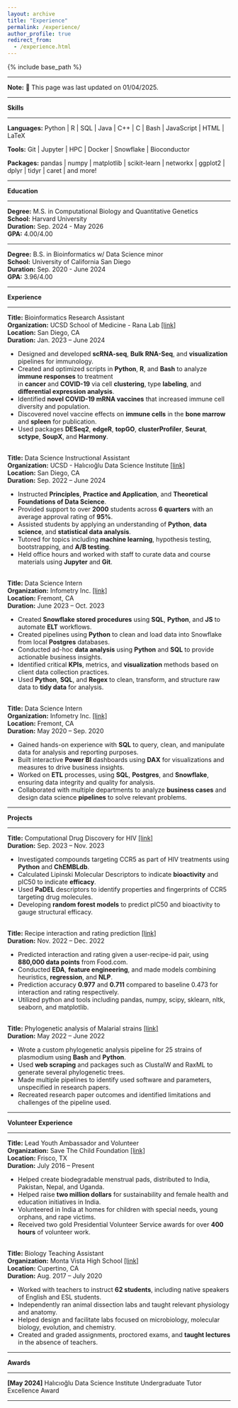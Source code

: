 ```yaml
---
layout: archive
title: "Experience"
permalink: /experience/
author_profile: true
redirect_from:
  - /experience.html
---
```


{% include base_path %}

---

**Note:** 🔨 This page was last updated on 01/04/2025.

---

**Skills**

---

**Languages:** Python  \|  R  \|   SQL  \|  Java  \|  C++  \|  C \|  Bash  \|  JavaScript \| HTML \| LaTeX  

**Tools:** Git \| Jupyter \| HPC \| Docker \| Snowflake \| Bioconductor

**Packages:** pandas \| numpy \| matplotlib \| scikit-learn \| networkx \| ggplot2 \| dplyr \| tidyr \| caret \| and more!

---

**Education**

---

**Degree:** M.S. in Computational Biology and Quantitative Genetics \
**School:** Harvard University \
**Duration:** Sep. 2024 - May 2026 \
**GPA:** 4.00/4.00 

---

**Degree:** B.S. in Bioinformatics w/ Data Science minor \
**School:** University of California San Diego \
**Duration:** Sep. 2020 - June 2024 \
**GPA:** 3.96/4.00 

---

**Experience**

---

**Title:** Bioinformatics Research Assistant \
**Organization:** UCSD School of Medicine - Rana Lab [\[link\]](https://ranalab.ucsd.edu/) \
**Location:** San Diego, CA	\
**Duration:** Jan. 2023 – June 2024
   * Designed and developed **scRNA-seq**, **Bulk RNA-Seq**, and **visualization** pipelines for immunology.
   * Created and optimized scripts in **Python**, **R**, and **Bash** to analyze **immune responses** to treatment \
in **cancer** and **COVID-19** via cell **clustering**, type **labeling**, and **differential expression analysis**.
   * Identified **novel COVID-19 mRNA vaccines** that increased immune cell diversity and population.
   * Discovered novel vaccine effects on **immune cells** in the **bone marrow** and **spleen** for publication.
   * Used packages **DESeq2**, **edgeR**, **topGO**, **clusterProfiler**, **Seurat**, **sctype**, **SoupX**, and **Harmony**.
<br/><br/>

**Title:** Data Science Instructional Assistant \
**Organization:** UCSD - Halıcıoğlu Data Science Institute [\[link\]](https://datascience.ucsd.edu/) \
**Location:** San Diego, CA	\
**Duration:** Sep. 2022 – June 2024
  * Instructed **Principles**, **Practice and Application**, and **Theoretical Foundations of Data Science**.
  * Provided support to over **2000** students across **6 quarters** with an average approval rating of **95%**.
  * Assisted students by applying an understanding of **Python**, **data science**, and **statistical data analysis**.
  * Tutored for topics including **machine learning**, hypothesis testing, bootstrapping, and **A/B testing**. 
  * Held office hours and worked with staff to curate data and course materials using **Jupyter** and **Git**.
<br/><br/>

**Title:** Data Science Intern \
**Organization:** Infometry Inc. [\[link\]](https://www.infometry.net/) \
**Location:** Fremont, CA	\
**Duration:** June 2023 – Oct. 2023
  * Created **Snowflake stored procedures** using **SQL**, **Python**, and **JS** to automate **ELT** workflows.
  * Created pipelines using **Python** to clean and load data into Snowflake from local **Postgres** databases.
  * Conducted ad-hoc **data analysis** using **Python** and **SQL** to provide actionable business insights.
  * Identified critical **KPIs**, metrics, and **visualization** methods based on client data collection practices.
  * Used **Python**, **SQL**, and **Regex** to clean, transform, and structure raw data to **tidy data** for analysis.
<br/><br/>

**Title:** Data Science Intern \
**Organization:** Infometry Inc. [\[link\]](https://www.infometry.net/) \
**Location:** Fremont, CA	\
**Duration:** May 2020 – Sep. 2020 
  * Gained hands-on experience with **SQL** to query, clean, and manipulate data for analysis and reporting purposes.
  * Built interactive **Power BI** dashboards using **DAX** for visualizations and measures to drive business insights.
  * Worked on **ETL** processes, using **SQL**, **Postgres**, and **Snowflake**, ensuring data integrity and quality for analysis.
  * Collaborated with multiple departments to analyze **business cases** and design data science **pipelines** to solve relevant problems.
    
---

**Projects**

---

**Title:** Computational Drug Discovery for HIV [\[link\]](https://github.com/harshi-saha/bioinfo-projects/tree/main/hiv-cdd-project) \
**Duration:**  Sep. 2023 – Nov. 2023
  * Investigated compounds targeting CCR5 as part of HIV treatments using **Python** and **ChEMBLdb**.
  * Calculated Lipinski Molecular Descriptors to indicate **bioactivity** and pIC50 to indicate **efficacy**. 
  * Used **PaDEL** descriptors to identify properties and fingerprints of CCR5 targeting drug molecules.
  * Developing **random forest models** to predict pIC50 and bioactivity to gauge structural efficacy.
<br/><br/>

**Title:** Recipe interaction and rating prediction [\[link\]](/files/food-com-project.pdf) \
**Duration:** Nov. 2022 – Dec. 2022
  * Predicted interaction and rating given a user-recipe-id pair, using **880,000 data points** from Food.com.
  * Conducted **EDA**, **feature engineering**, and made models combining heuristics, **regression**, and **NLP**.
  * Prediction accuracy **0.977** and **0.711** compared to baseline 0.473 for interaction and rating respectively.
  * Utilized python and tools including pandas, numpy, scipy, sklearn, nltk, seaborn, and matplotlib.
<br/><br/>

**Title:** Phylogenetic analysis of Malarial strains [\[link\]](/files/phylogenetics-project.pdf) \
**Duration:** May 2022 – June 2022 
  * Wrote a custom phylogenetic analysis pipeline for 25 strains of plasmodium using **Bash** and **Python**.
  * Used **web scraping** and packages such as ClustalW and RaxML to generate several phylogenetic trees. 
  * Made multiple pipelines to identify used software and parameters, unspecified in research papers.
  * Recreated research paper outcomes and identified limitations and challenges of the pipeline used.

---

**Volunteer Experience**

---

**Title:** Lead Youth Ambassador and Volunteer \
**Organization:** Save The Child Foundation [\[link\]](https://www.savethechild.org/) \
**Location:** Frisco, TX	\
**Duration:** July 2016 – Present 
  * Helped create biodegradable menstrual pads, distributed to India, Pakistan, Nepal, and Uganda.
  * Helped raise **two million dollars** for sustainability and female health and education initiatives in India.
  * Volunteered in India at homes for children with special needs, young orphans, and rape victims.
  * Received two gold Presidential Volunteer Service awards for over **400 hours** of volunteer work.
<br/><br/>

**Title:** Biology Teaching Assistant \
**Organization:** Monta Vista High School [\[link\]](https://mvhs.fuhsd.org/) \
**Location:** Cupertino, CA	\
**Duration:** Aug. 2017 – July 2020 
  * Worked with teachers to instruct **62 students**, including native speakers of English and ESL students.
  * Independently ran animal dissection labs and taught relevant physiology and anatomy. 
  * Helped design and facilitate labs focused on microbiology, molecular biology, evolution, and chemistry.
  * Created and graded assignments, proctored exams, and **taught lectures** in the absence of teachers.

---

**Awards**

---

**\[May 2024\]** Halıcıoğlu Data Science Institute Undergraduate Tutor Excellence Award 

---
